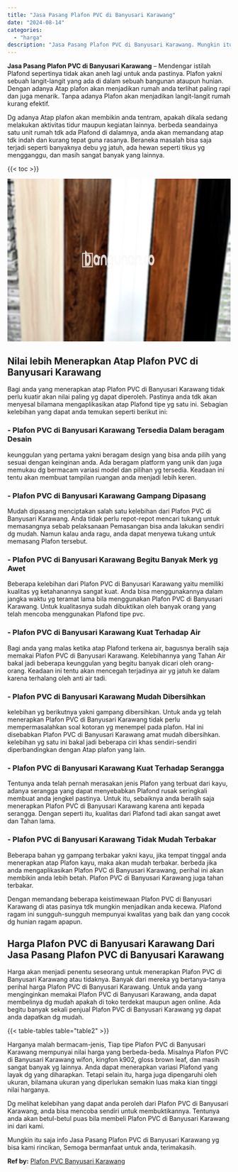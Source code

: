 ```yaml
---
title: "Jasa Pasang Plafon PVC di Banyusari Karawang"
date: "2024-08-14"
categories: 
  - "harga"
description: "Jasa Pasang Plafon PVC di Banyusari Karawang. Mungkin itu saja info Jasa Pasang Plafon PVC di Banyusari Karawang yg bisa kami rincikan, Semoga bermanfaat unt..."
---
```


**Jasa Pasang Plafon PVC di Banyusari Karawang** – Mendengar istilah Plafond sepertinya tidak akan aneh lagi untuk anda pastinya. Plafon yakni sebuah langit-langit yang ada di dalam sebuah bangunan ataupun hunian. Dengan adanya Atap plafon akan menjadikan rumah anda terlihat paling rapi dan juga menarik. Tanpa adanya Plafon akan menjadikan langit-langit rumah kurang efektif.

Dg adanya Atap plafon akan membikin anda tentram, apakah dikala sedang melakukan aktivitas tidur maupun kegiatan lainnya. berbeda seandainya satu unit rumah tdk ada Plafond di dalamnya, anda akan memandang atap tdk indah dan kurang tepat guna rasanya. Beraneka masalah bisa saja terjadi seperti banyaknya debu yg jatuh, ada hewan seperti tikus yg mengganggu, dan masih sangat banyak yang lainnya.

{{< toc >}}

![Jasa Pasang Plafon PVC di Banyusari Karawang](/images/flafond-pvc-murah19.png)

## Nilai lebih Menerapkan Atap Plafon PVC di Banyusari Karawang

Bagi anda yang menerapkan atap Plafon PVC di Banyusari Karawang tidak perlu kuatir akan nilai paling yg dapat diperoleh. Pastinya anda tdk akan menyesal bilamana mengaplikasikan atap Plafond tipe yg satu ini. Sebagian kelebihan yang dapat anda temukan seperti berikut ini:

### \- Plafon PVC di Banyusari Karawang Tersedia Dalam beragam Desain

keunggulan yang pertama yakni beragam design yang bisa anda pilih yang sesuai dengan keinginan anda. Ada beragam platform yang unik dan juga memukau dg bermacam variasi model dan pilihan yg tersedia. Keadaan ini tentu akan membuat tampilan ruangan anda menjadi lebih keren.

### \- Plafon PVC di Banyusari Karawang Gampang Dipasang

Mudah dipasang menciptakan salah satu kelebihan dari Plafon PVC di Banyusari Karawang. Anda tidak perlu repot-repot mencari tukang untuk memasangnya sebab pelaksanaan Pemasangan bisa anda lakukan sendiri dg mudah. Namun kalau anda ragu, anda dapat menyewa tukang untuk memasang Plafon tersebut.

### \- Plafon PVC di Banyusari Karawang Begitu Banyak Merk yg Awet

Beberapa kelebihan dari Plafon PVC di Banyusari Karawang yaitu memiliki kualitas yg ketahanannya sangat kuat. Anda bisa menggunakannya dalam jangka waktu yg teramat lama bila menggunakan Plafon PVC di Banyusari Karawang. Untuk kualitasnya sudah dibuktikan oleh banyak orang yang telah mencoba menggunakan Plafond tipe pvc.

### \- Plafon PVC di Banyusari Karawang Kuat Terhadap Air

Bagi anda yang malas ketika atap Plafond terkena air, bagusnya beralih saja memakai Plafon PVC di Banyusari Karawang. Kelebihannya yang Tahan Air bakal jadi beberapa keunggulan yang begitu banyak dicari oleh orang-orang. Keadaan ini tentu akan mencegah terjadinya air yg jatuh ke dalam karena terhalang oleh anti air tadi.

### \- Plafon PVC di Banyusari Karawang Mudah Dibersihkan

kelebihan yg berikutnya yakni gampang dibersihkan. Untuk anda yg telah menerapkan Plafon PVC di Banyusari Karawang tidak perlu mempermasalahkan soal kotoran yg menempel pada plafon. Hal ini disebabkan Plafon PVC di Banyusari Karawang amat mudah dibersihkan. kelebihan yg satu ini bakal jadi beberapa ciri khas sendiri-sendiri diperbandingkan dengan Atap plafon yang lain.

### \- Plafon PVC di Banyusari Karawang Kuat Terhadap Serangga

Tentunya anda telah pernah merasakan jenis Plafon yang terbuat dari kayu, adanya serangga yang dapat menyebabkan Plafond rusak seringkali membuat anda jengkel pastinya. Untuk itu, sebaiknya anda beralih saja menerapkan Plafon PVC di Banyusari Karawang karena anti kepada serangga. Dengan seperti itu, kualitas dari Plafond tadi akan sangat awet dan Tahan lama.

### \- Plafon PVC di Banyusari Karawang Tidak Mudah Terbakar

Beberapa bahan yg gampang terbakar yakni kayu, jika tempat tinggal anda menerapkan atap Plafon kayu, maka akan mudah terbakar. berbeda jika anda mengaplikasikan Plafon PVC di Banyusari Karawang, perihal ini akan membikin anda lebih betah. Plafon PVC di Banyusari Karawang juga tahan terbakar.

Dengan memandang beberapa keistimewaan Plafon PVC di Banyusari Karawang di atas pasinya tdk mungkin menjadikan anda kecewa. Plafond ragam ini sungguh-sungguh mempunyai kwalitas yang baik dan yang cocok dg hunian ragam apapun.

## Harga Plafon PVC di Banyusari Karawang Dari Jasa Pasang Plafon PVC di Banyusari Karawang

Harga akan menjadi penentu seseorang untuk menerapkan Plafon PVC di Banyusari Karawang atau tidaknya. Banyak dari mereka yg bertanya-tanya perihal harga Plafon PVC di Banyusari Karawang. Untuk anda yang menginginkan memakai Plafon PVC di Banyusari Karawang, anda dapat membelinya dg mudah apakah di toko terdekat maupun agen online. Ada begitu banyak sekali penjual Plafon PVC di Banyusari Karawang yg dapat anda dapatkan dg mudah.

{{< table-tables table="table2" >}}

Harganya malah bermacam-jenis, Tiap tipe Plafon PVC di Banyusari Karawang mempunyai nilai harga yang berbeda-beda. Misalnya Plafon PVC di Banyusari Karawang wifon, kingfon k902, gloss brown leaf, dan masih sangat banyak yg lainnya. Anda dapat menerapkan variasi Plafond yang layak dg yang diharapkan. Tetapi selain itu, harga juga dipengaruhi oleh ukuran, bilamana ukuran yang diperlukan semakin luas maka kian tinggi nilai harganya.

Dg melihat kelebihan yang dapat anda peroleh dari Plafon PVC di Banyusari Karawang, anda bisa mencoba sendiri untuk membuktikannya. Tentunya anda akan betul-betul puas bila membeli Plafon PVC di Banyusari Karawang ini dari kami.

Mungkin itu saja info Jasa Pasang Plafon PVC di Banyusari Karawang yg bisa kami rincikan, Semoga bermanfaat untuk anda, terimakasih.

**Ref by:** [Plafon PVC Banyusari Karawang](https://id.wikipedia.org/wiki/Plafon)
